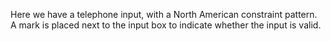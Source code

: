 Here we have a telephone input, with a North American constraint pattern. A mark is placed next to the input box to indicate whether the input is valid.